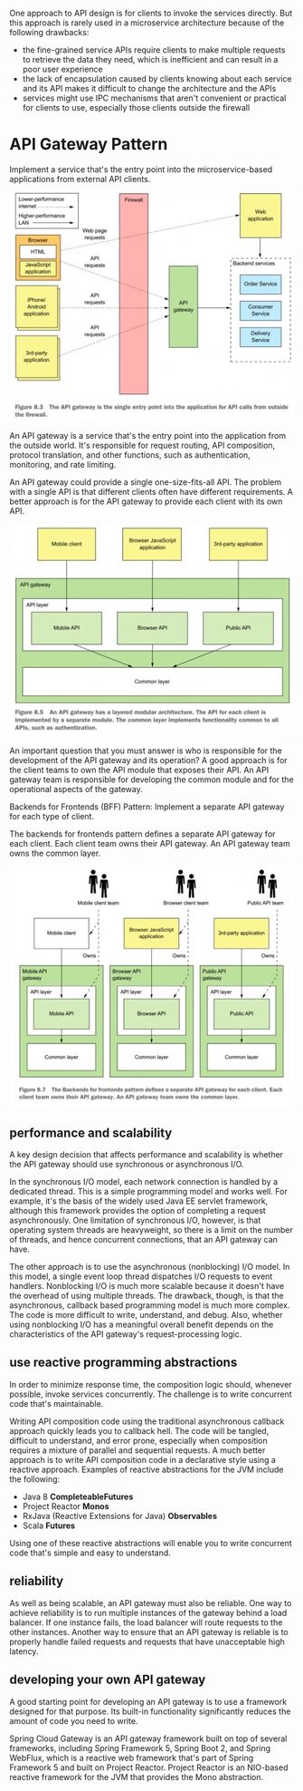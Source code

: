 One approach to API design is for clients to invoke the services directly. But this approach is rarely used in a microservice architecture because of the following drawbacks:
- the fine-grained service APIs require clients to make multiple requests to retrieve the data they need, which is inefficient and can result in a poor user experience
- the lack of encapsulation caused by clients knowing about each service and its API makes it difficult to change the architecture and the APIs
- services might use IPC mechanisms that aren't convenient or practical for clients to use, especially those clients outside the firewall

# API Gateway Pattern
Implement a service that's the entry point into the microservice-based applications from external API clients.

![API Gateway](../images/microservices_patterns/microservices-patterns-api-gateway.jpeg)

An API gateway is a service that's the entry point into the application from the outside world. It's responsible for request routing, API composition, protocol translation, and other functions, such as authentication, monitoring, and rate limiting.

An API gateway could provide a single one-size-fits-all API. The problem with a single API is that different clients often have different requirements. A better approach is for the API gateway to provide each client with its own API.

![API Gateway Architecture](../images/microservices_patterns/microservices-patterns-api-gateway-architecture.jpeg)

An important question that you must answer is who is responsible for the development of the API gateway and its operation? A good approach is for the client teams to own the API module that exposes their API. An API gateway team is responsible for developing the common module and for the operational aspects of the gateway.

Backends for Frontends (BFF) Pattern: Implement a separate API gateway for each type of client.

The backends for frontends pattern defines a separate API gateway for each client. Each client team owns their API gateway. An API gateway team owns the common layer.

![Backends for Frontends](../images/microservices_patterns/microservices-patterns-api-gateway-bff.jpeg)

## performance and scalability
A key design decision that affects performance and scalability is whether the API gateway should use synchronous or asynchronous I/O.

In the synchronous I/O model, each network connection is handled by a dedicated thread. This is a simple programming model and works well. For example, it's the basis of the widely used Java EE servlet framework, although this framework provides the option of completing a request asynchronously. One limitation of synchronous I/O, however, is that operating system threads are heavyweight, so there is a limit on the number of threads, and hence concurrent connections, that an API gateway can have.

The other approach is to use the asynchronous (nonblocking) I/O model. In this model, a single event loop thread dispatches I/O requests to event handlers. Nonblocking I/O is much more scalable because it doesn't have the overhead of using multiple threads. The drawback, though, is that the asynchronous, callback based programming model is much more complex. The code is more difficult to write, understand, and debug. Also, whether using nonblocking I/O has a meaningful overall benefit depends on the characteristics of the API gateway's request-processing logic.

## use reactive programming abstractions
In order to minimize response time, the composition logic should, whenever possible, invoke services concurrently. The challenge is to write concurrent code that's maintainable.

Writing API composition code using the traditional asynchronous callback approach quickly leads you to callback hell. The code will be tangled, difficult to understand, and error prone, especially when composition requires a mixture of parallel and sequential requests. A much better approach is to write API composition code in a declarative style using a reactive approach. Examples of reactive abstractions for the JVM include the following:
- Java 8 **CompleteableFutures**
- Project Reactor **Monos**
- RxJava (Reactive Extensions for Java) **Observables**
- Scala **Futures**

Using one of these reactive abstractions will enable you to write concurrent code that's simple and easy to understand.

## reliability
As well as being scalable, an API gateway must also be reliable. One way to achieve reliability is to run multiple instances of the gateway behind a load balancer. If one instance fails, the load balancer will route requests to the other instances. Another way to ensure that an API gateway is reliable is to properly handle failed requests and requests that have unacceptable high latency.

## developing your own API gateway
A good starting point for developing an API gateway is to use a framework designed for that purpose. Its built-in functionality significantly reduces the amount of code you need to write.

Spring Cloud Gateway is an API gateway framework built on top of several frameworks, including Spring Framework 5, Spring Boot 2, and Spring WebFlux, which is a reactive web framework that's part of Spring Framework 5 and built on Project Reactor. Project Reactor is an NIO-based reactive framework for the JVM that provides the Mono abstraction.